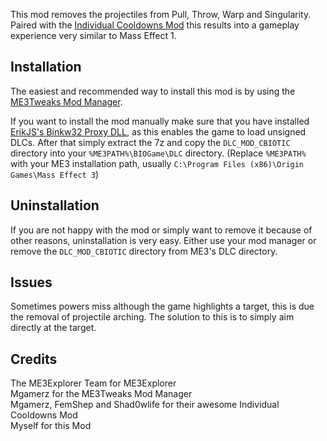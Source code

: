 This mod removes the projectiles from Pull, Throw, Warp and Singularity.
Paired with the [Individual Cooldowns Mod](
https://www.nexusmods.com/masseffect3/mods/456) this results into a
gameplay experience very similar to Mass Effect 1.

## Installation
The easiest and recommended way to install this mod is by using the
[ME3Tweaks Mod Manager](https://me3tweaks.com/modmanager).

If you want to install the mod manually make sure that you have installed
[ErikJS's Binkw32 Proxy DLL](https://github.com/Erik-JS/masseffect-binkw32),
as this enables the game to load unsigned DLCs. After that simply extract the
7z and copy the `DLC_MOD_CBIOTIC` directory into your `%ME3PATH%\BIOGame\DLC`
directory. (Replace `%ME3PATH%` with your ME3 installation path, usually
`C:\Program Files (x86)\Origin Games\Mass Effect 3`)

## Uninstallation
If you are not happy with the mod or simply want to remove it because of other
reasons, uninstallation is very easy. Either use your mod manager or remove
the `DLC_MOD_CBIOTIC` directory from ME3's DLC directory.

## Issues
Sometimes powers miss although the game highlights a target, this is due the
removal of projectile arching. The solution to this is to simply aim directly
at the target.

## Credits
The ME3Explorer Team for ME3Explorer  
Mgamerz for the ME3Tweaks Mod Manager  
Mgamerz, FemShep and Shad0wlife for their awesome Individual Cooldowns Mod  
Myself for this Mod  
